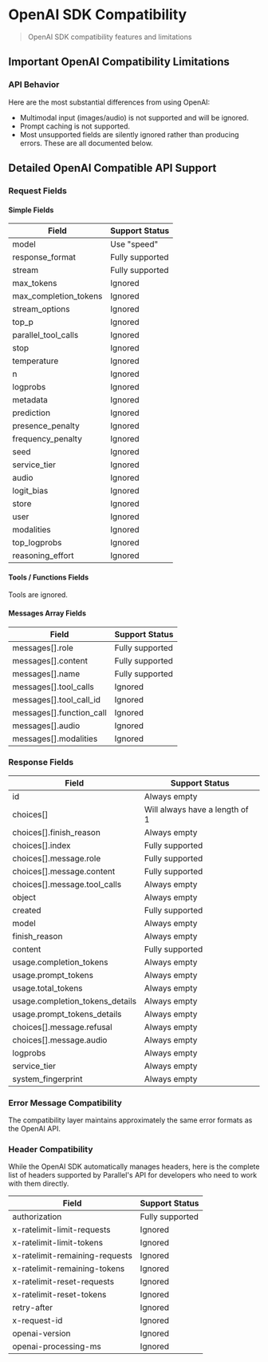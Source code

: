 # OpenAI SDK Compatibility

> OpenAI SDK compatibility features and limitations

## Important OpenAI Compatibility Limitations

### API Behavior

Here are the most substantial differences from using OpenAI:

* Multimodal input (images/audio) is not supported and will be ignored.
* Prompt caching is not supported.
* Most unsupported fields are silently ignored rather than producing errors. These are all documented below.

## Detailed OpenAI Compatible API Support

### Request Fields

#### Simple Fields

| Field                   | Support Status  |
| ----------------------- | --------------- |
| model                   | Use "speed"     |
| response\_format        | Fully supported |
| stream                  | Fully supported |
| max\_tokens             | Ignored         |
| max\_completion\_tokens | Ignored         |
| stream\_options         | Ignored         |
| top\_p                  | Ignored         |
| parallel\_tool\_calls   | Ignored         |
| stop                    | Ignored         |
| temperature             | Ignored         |
| n                       | Ignored         |
| logprobs                | Ignored         |
| metadata                | Ignored         |
| prediction              | Ignored         |
| presence\_penalty       | Ignored         |
| frequency\_penalty      | Ignored         |
| seed                    | Ignored         |
| service\_tier           | Ignored         |
| audio                   | Ignored         |
| logit\_bias             | Ignored         |
| store                   | Ignored         |
| user                    | Ignored         |
| modalities              | Ignored         |
| top\_logprobs           | Ignored         |
| reasoning\_effort       | Ignored         |

#### Tools / Functions Fields

Tools are ignored.

#### Messages Array Fields

| Field                      | Support Status  |
| -------------------------- | --------------- |
| messages\[].role           | Fully supported |
| messages\[].content        | Fully supported |
| messages\[].name           | Fully supported |
| messages\[].tool\_calls    | Ignored         |
| messages\[].tool\_call\_id | Ignored         |
| messages\[].function\_call | Ignored         |
| messages\[].audio          | Ignored         |
| messages\[].modalities     | Ignored         |

### Response Fields

| Field                             | Support Status                 |
| --------------------------------- | ------------------------------ |
| id                                | Always empty                   |
| choices\[]                        | Will always have a length of 1 |
| choices\[].finish\_reason         | Always empty                   |
| choices\[].index                  | Fully supported                |
| choices\[].message.role           | Fully supported                |
| choices\[].message.content        | Fully supported                |
| choices\[].message.tool\_calls    | Always empty                   |
| object                            | Always empty                   |
| created                           | Fully supported                |
| model                             | Always empty                   |
| finish\_reason                    | Always empty                   |
| content                           | Fully supported                |
| usage.completion\_tokens          | Always empty                   |
| usage.prompt\_tokens              | Always empty                   |
| usage.total\_tokens               | Always empty                   |
| usage.completion\_tokens\_details | Always empty                   |
| usage.prompt\_tokens\_details     | Always empty                   |
| choices\[].message.refusal        | Always empty                   |
| choices\[].message.audio          | Always empty                   |
| logprobs                          | Always empty                   |
| service\_tier                     | Always empty                   |
| system\_fingerprint               | Always empty                   |

### Error Message Compatibility

The compatibility layer maintains approximately the same error formats as the OpenAI API.

### Header Compatibility

While the OpenAI SDK automatically manages headers, here is the complete list of headers supported by Parallel's API for developers who need to work with them directly.

| Field                          | Support Status  |
| ------------------------------ | --------------- |
| authorization                  | Fully supported |
| x-ratelimit-limit-requests     | Ignored         |
| x-ratelimit-limit-tokens       | Ignored         |
| x-ratelimit-remaining-requests | Ignored         |
| x-ratelimit-remaining-tokens   | Ignored         |
| x-ratelimit-reset-requests     | Ignored         |
| x-ratelimit-reset-tokens       | Ignored         |
| retry-after                    | Ignored         |
| x-request-id                   | Ignored         |
| openai-version                 | Ignored         |
| openai-processing-ms           | Ignored         |
